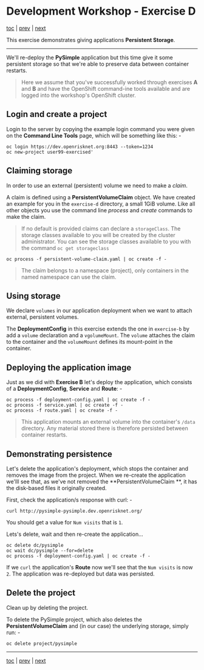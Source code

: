 # Development Workshop - Exercise D

[toc](../README.md) | [prev](../tutorial-3/README.md) | [next](../tutorial-4/README.md)

This exercise demonstrates giving applications **Persistent Storage**.

---

We'll re-deploy the **PySimple** application but this time give it some
persistent storage so that we're able to preserve data between container
restarts.

>   Here we assume that you've successfully worked through exercises **A**
    and **B** and have the OpenShift command-ine tools available and are
    logged into the workshop's OpenShift cluster.

## Login and create a project
Login to the server by copying the example login command you were given on the
**Command Line Tools** page, which will be something like this: -

    oc login https://dev.openrisknet.org:8443 --token=1234
    oc new-project user99-exercised'

## Claiming storage
In order to use an external (persistent) volume we need to make a _claim_.

A claim is defined using a **PersistentVolumeClaim** object. We have
created an example for you in the `exercise-d` directory, a small 1GiB
volume. Like all other objects you use the command line _process_ and
_create_ commands to make the claim.

>   If no default is provided claims can declare a `storageClass`.
    The storage classes available to you will be created by the cluster
    administrator. You can see the storage classes available to you
    with the command `oc get storageclass`
 
    oc process -f persistent-volume-claim.yaml | oc create -f -

>   The claim belongs to a namespace (project), only containers in the named
    namespace can use the claim.

## Using storage
We declare `volumes` in our application deployment when we want to attach
external, persistent volumes.

The **DeploymentConfig** in this exercise extends the one in `exercise-b`
by add a `volume` declaration and a `vgolumeMount`. The `volume` attaches the
claim to the container and the `volumeMount` defines its mount-point in the
container.

## Deploying the application image
Just as we did with **Exercise B** let's deploy the application, which consists
of a **DeploymentConfig**, **Service** and **Route**: -

    oc process -f deployment-config.yaml | oc create -f -
    oc process -f service.yaml | oc create -f -
    oc process -f route.yaml | oc create -f -

>   This application mounts an external volume into the container's
    `/data` directory. Any material stored there is therefore persisted
    between container restarts.

## Demonstrating persistence
Let's delete the application's deployment, which stops the container and
removes the image from the project. When we re-create the application
we'lll see that, as we've not removed the **PersistentVolumeClaim **, it
has the disk-based files it originally created.

First, check the application/s response with curl: -

    curl http://pysimple-pysimple.dev.openrisknet.org/

You should get a value for `Num visits` that is `1`.

Lets's delete, wait and then re-create the application...

    oc delete dc/pysimple
    oc wait dc/pysimple --for=delete
    oc process -f deployment-config.yaml | oc create -f -

If we `curl` the application's **Route** now we'll see that the `Num visits`
is now `2`. The application was re-deployed but data was persisted.

## Delete the project
Clean up by deleting the project.

To delete the PySimple project, which also deletes the **PersistentVolumeClaim**
and (in our case) the underlying storage, simply run: -

    oc delete project/pysimple

---

[toc](../README.md) | [prev](../tutorial-3/README.md) | [next](../tutorial-4/README.md)